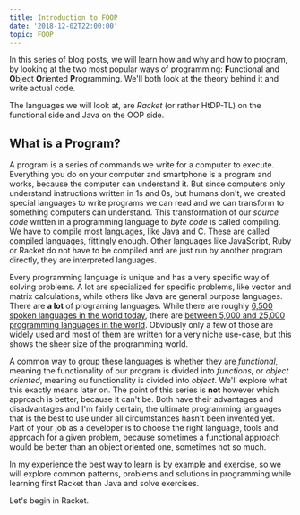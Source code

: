 ```yaml
---
title: Introduction to FOOP
date: '2018-12-02T22:00:00'
topic: FOOP
---
```


In this series of blog posts, we will learn how and why and how to program, by looking at the two most popular ways of programming: **F**unctional and **O**bject **O**riented **P**rogramming. We'll both look at the theory behind it and write actual code.

The languages we will look at, are _Racket_ (or rather HtDP-TL) on the functional side and Java on the OOP side.

## What is a Program?

A program is a series of commands we write for a computer to execute. Everything you do on your computer and smartphone is a program and works, because the computer can understand it. But since computers only understand instructions written in 1s and 0s, but humans don't, we created special languages to write programs we can read and we can transform to something computers can understand. This transformation of our _source code_ written in a programming language to _byte code_ is called compiling. We have to compile most languages, like Java and C. These are called compiled languages, fittingly enough. Other languages like JavaScript, Ruby or Racket do not have to be compiled and are just run by another program directly, they are interpreted languages.

Every programming language is unique and has a very specific way of solving problems. A lot are specialized for specific problems, like vector and matrix calculations, while others like Java are general purpose languages. There are **a lot** of programing languages. While there are roughly [6,500 spoken languages in the world today](https://www.infoplease.com/askeds/how-many-spoken-languages), there are [between 5,000 and 25,000 programming languages in the world](http://codelani.com/posts/how-many-programming-languages-are-there-in-the-world.html). Obviously only a few of those are widely used and most of them are written for a very niche use-case, but this shows the sheer size of the programming world.

A common way to group these languages is whether they are _functional_, meaning the functionality of our program is divided into _functions_, or _object oriented_, meaning ou functionality is divided into _object_. We'll explore what this exactly means later on. The point of this series is **not** however which approach is better, because it can't be. Both have their advantages and disadvantages and I'm fairly certain, the ultimate programming languages that is the best to use under all circumstances hasn't been invented yet. Part of your job as a developer is to choose the right language, tools and approach for a given problem, because sometimes a functional approach would be better than an object oriented one, sometimes not so much.

In my experience the best way to learn is by example and exercise, so we will explore common patterns, problems and solutions in programming while learning first Racket than Java and solve exercises.

Let's begin in Racket.
